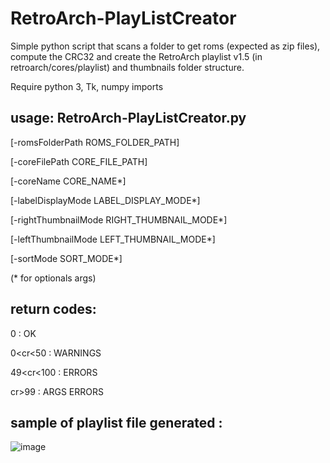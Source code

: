 # RetroArch-PlayListCreator


Simple python script that scans a folder to get roms (expected as zip files), compute the CRC32 and create the RetroArch playlist v1.5 (in retroarch/cores/playlist) and thumbnails folder structure.


Require python 3, Tk, numpy imports


## usage: **RetroArch-PlayListCreator.py**

[-romsFolderPath ROMS_FOLDER_PATH]

[-coreFilePath CORE_FILE_PATH]

[-coreName CORE_NAME*]

[-labelDisplayMode LABEL_DISPLAY_MODE*]

[-rightThumbnailMode RIGHT_THUMBNAIL_MODE*]

[-leftThumbnailMode LEFT_THUMBNAIL_MODE*]

[-sortMode SORT_MODE*]


(* for optionals args)


## return codes:

0         : OK

0<cr<50   : WARNINGS

49<cr<100 : ERRORS

cr>99     : ARGS ERRORS
 

## sample of playlist file generated : 
![image](https://user-images.githubusercontent.com/47532310/158772723-1ba18275-2907-48f5-ac83-72da8bfe5fe6.png)
